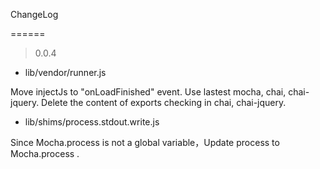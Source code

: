 ChangeLog

======

> 0.0.4 

+ lib/vendor/runner.js

Move injectJs to "onLoadFinished" event.
Use lastest mocha, chai, chai-jquery.
Delete the content of exports checking in chai, chai-jquery.

+ lib/shims/process.stdout.write.js

Since Mocha.process is not a global variable，Update process to Mocha.process .

